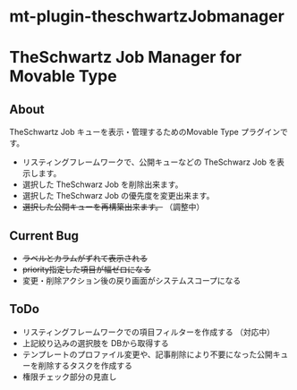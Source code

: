 mt-plugin-theschwartzJobmanager
============================

# TheSchwartz Job Manager for Movable Type

## About

TheSchwartz Job キューを表示・管理するためのMovable Type プラグインです。

 * リスティングフレームワークで、公開キューなどの TheSchwarz Job を表示します。
 * 選択した TheSchwarz Job を削除出来ます。
 * 選択した TheSchwarz Job の優先度を変更出来ます。
 * ~~選択した公開キューを再構築出来ます。~~ （調整中）

## Current Bug

 * ~~ラベルとカラムがずれて表示される~~
 * ~~priority指定した項目が幅ゼロになる~~
 * 変更・削除アクション後の戻り画面がシステムスコープになる

## ToDo

 * リスティングフレームワークでの項目フィルターを作成する （対応中）
 * 上記絞り込みの選択肢を DBから取得する
 * テンプレートのプロファイル変更や、記事削除により不要になった公開キューを削除するタスクを作成する
 * 権限チェック部分の見直し
